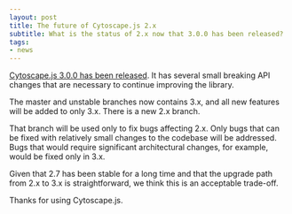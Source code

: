 ```yaml
---
layout: post
title: The future of Cytoscape.js 2.x
subtitle: What is the status of 2.x now that 3.0.0 has been released?
tags:
- news
---
```


[Cytoscape.js 3.0.0 has been released](/2017/04/11/3.0.0-release).  It has several small breaking API changes that are necessary to continue improving the library.

The master and unstable branches now contains 3.x, and all new features will be added to only 3.x.  There is a new 2.x branch.

That branch will be used only to fix bugs affecting 2.x.  Only bugs that can be fixed with relatively small changes to the codebase will be addressed.  Bugs that would require significant architectural changes, for example, would be fixed only in 3.x.  

Given that 2.7 has been stable for a long time and that the upgrade path from 2.x to 3.x is straightforward, we think this is an acceptable trade-off.

Thanks for using Cytoscape.js.
